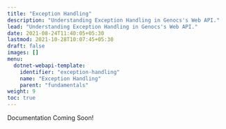 ```yaml
---
title: "Exception Handling"
description: "Understanding Exception Handling in Genocs's Web API."
lead: "Understanding Exception Handling in Genocs's Web API."
date: 2021-08-24T11:40:05+05:30
lastmod: 2021-10-28T10:07:45+05:30
draft: false
images: []
menu:
  dotnet-webapi-template:
    identifier: "exception-handling"
    name: "Exception Handling"
    parent: "fundamentals"
weight: 9
toc: true
---
```


Documentation Coming Soon!
